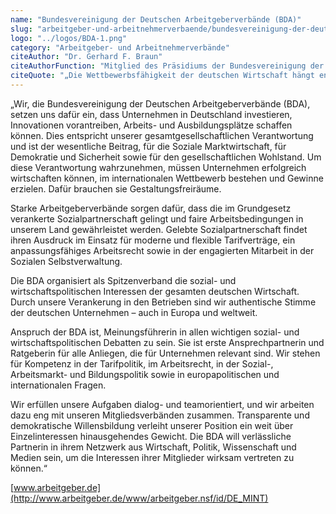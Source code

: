 ```yaml
---
name: "Bundesvereinigung der Deutschen Arbeitgeberverbände (BDA)"
slug: "arbeitgeber-und-arbeitnehmerverbaende/bundesvereinigung-der-deutschen-arbeitgeberverbaende-bda"
logo: "../logos/BDA-1.png"
category: "Arbeitgeber- und Arbeitnehmerverbände"
citeAuthor: "Dr. Gerhard F. Braun"
citeAuthorFunction: "Mitglied des Präsidiums der Bundesvereinigung der Deutschen Arbeitgeberverbände BDA und Vorsitzender des BDA/BDI-Ausschusses Bildung, Berufliche Bildung"
citeQuote: "„Die Wettbewerbsfähigkeit der deutschen Wirtschaft hängt entscheidend von gut qualifizierten Fachkräften ab. Insbesondere im MINT-Bereich bestehen dabei erhebliche Engpässe. Die deutsche Wirtschaft wirkt dem auf breiter Front mit vielen Projekten, Aktionen und Initiativen entgegen, um insbesondere auch mehr Mädchen und Frauen für MINT zu gewinnen. Eine flächendeckende und klischeefreie Berufsorientierung ist hier der entscheidende Faktor, um den Anteil von Mädchen und Frauen in MINT-Berufen zu erhöhen. Dass inzwischen 33 % aller MINT-Studienanfängerinnen und -anfänger Frauen sind, ist ein Erfolg unserer gemeinsamen Aktivitäten. Hierauf müssen wir aufbauen und auch den Mädchen vermitteln: Der MINT-Bereich ist zentral für die Zukunft unseres Wirtschaftsstandortes und bietet hervorragende Karriere- und Entwicklungsmöglichkeiten!”"
---
```


„Wir, die Bundesvereinigung der Deutschen Arbeitgeberverbände (BDA), setzen uns dafür ein, dass Unternehmen in Deutschland investieren, Innovationen vorantreiben, Arbeits- und Ausbildungsplätze schaffen können. Dies entspricht unserer gesamtgesellschaftlichen Verantwortung und ist der wesentliche Beitrag, für die Soziale Marktwirtschaft, für Demokratie und Sicherheit sowie für den gesellschaftlichen Wohlstand. Um diese Verantwortung wahrzunehmen, müssen Unternehmen erfolgreich wirtschaften können, im internationalen Wettbewerb bestehen und Gewinne erzielen. Dafür brauchen sie Gestaltungsfreiräume.

Starke Arbeitgeberverbände sorgen dafür, dass die im Grundgesetz verankerte Sozialpartnerschaft gelingt und faire Arbeitsbedingungen in unserem Land gewährleistet werden. Gelebte Sozialpartnerschaft findet ihren Ausdruck im Einsatz für moderne und flexible Tarifverträge, ein anpassungsfähiges Arbeitsrecht sowie in der engagierten Mitarbeit in der Sozialen Selbstverwaltung.

Die BDA organisiert als Spitzenverband die sozial- und wirtschaftspolitischen Interessen der gesamten deutschen Wirtschaft. Durch unsere Verankerung in den Betrieben sind wir authentische Stimme der deutschen Unternehmen – auch in Europa und weltweit.

Anspruch der BDA ist, Meinungsführerin in allen wichtigen sozial- und wirtschaftspolitischen Debatten zu sein. Sie ist erste Ansprechpartnerin und Ratgeberin für alle Anliegen, die für Unternehmen relevant sind. Wir stehen für Kompetenz in der Tarifpolitik, im Arbeitsrecht, in der Sozial-, Arbeitsmarkt- und Bildungspolitik sowie in europapolitischen und internationalen Fragen.

Wir erfüllen unsere Aufgaben dialog- und teamorientiert, und wir arbeiten dazu eng mit unseren Mitgliedsverbänden zusammen. Transparente und demokratische Willensbildung verleiht unserer Position ein weit über Einzelinteressen hinausgehendes Gewicht. Die BDA will verlässliche Partnerin in ihrem Netzwerk aus Wirtschaft, Politik, Wissenschaft und Medien sein, um die Interessen ihrer Mitglieder wirksam vertreten zu können.“

[www.arbeitgeber.de](http://www.arbeitgeber.de/www/arbeitgeber.nsf/id/DE_MINT)
